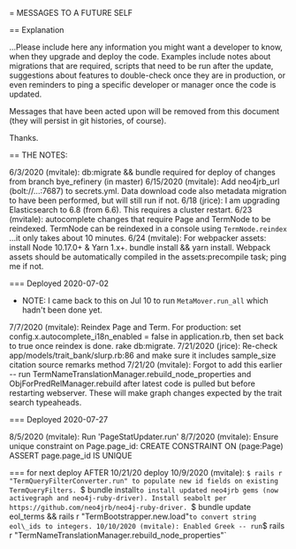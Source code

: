 = MESSAGES TO A FUTURE SELF

== Explanation

...Please include here any information you might want a developer to know, when
they upgrade and deploy the code. Examples include notes about migrations that
are required, scripts that need to be run after the update, suggestions about
features to double-check once they are in production, or even reminders to ping
a specific developer or manager once the code is updated.

Messages that have been acted upon will be removed from this document (they will
persist in git histories, of course).

Thanks.

== THE NOTES:

6/3/2020 (mvitale): db:migrate && bundle required for deploy of changes from branch bye\_refinery (in master)
6/15/2020 (mvitale): Add neo4jrb_url (bolt://...:7687) to secrets.yml. Data download code also metadata migration to have been performed, but will still run if not.
6/18 (jrice): I am upgrading Elasticsearch to 6.8 (from 6.6). This requires a cluster restart.
6/23 (mvitale): autocomplete changes that require Page and TermNode to be reindexed. TermNode can be reindexed in a console using `TermNode.reindex` ...it only takes about 10 minutes.
6/24 (mvitale): For webpacker assets: install Node 10.17.0+ & Yarn 1.x+. bundle install && yarn install. Webpack assets should be automatically compiled in the assets:precompile task; ping me if not.

=== Deployed 2020-07-02

* NOTE: I came back to this on Jul 10 to run `MetaMover.run_all` which hadn't been done yet.

7/7/2020 (mvitale): Reindex Page and Term. For production: set config.x.autocomplete\_i18n\_enabled = false in application.rb, then set back to true once reindex is done. rake db:migrate.
7/21/2020 (jrice): Re-check app/models/trait_bank/slurp.rb:86 and make sure it
  includes sample_size citation source remarks method
7/21/20 (mvitale): Forgot to add this earlier -- run TermNameTranslationManager.rebuild\_node\_properties and ObjForPredRelManager.rebuild after latest code is pulled but before restarting webserver. These will make graph changes expected by the trait search typeaheads.

=== Deployed 2020-07-27

8/5/2020 (mvitale): Run 'PageStatUpdater.run'
8/7/2020 (mvitale): Ensure unique constraint on Page.page\_id: CREATE CONSTRAINT ON (page:Page) ASSERT page.page\_id IS UNIQUE

=== for next deploy AFTER 10/21/20 deploy
10/9/2020 (mvitale): 
`$ rails r "TermQueryFilterConverter.run" to populate new id fields on existing TermQueryFilters.
`$ bundle install` to install updated neo4jrb gems (now activegraph and neo4j-ruby-driver). Install seabolt per https://github.com/neo4jrb/neo4j-ruby-driver. 
`$ bundle update eol\_terms && rails r "TermBootstrapper.new.load"` to convert string eol\_ids to integers.
10/10/2020 (mvitale): Enabled Greek -- run `$ rails r "TermNameTranslationManager.rebuild\_node\_properties"`

